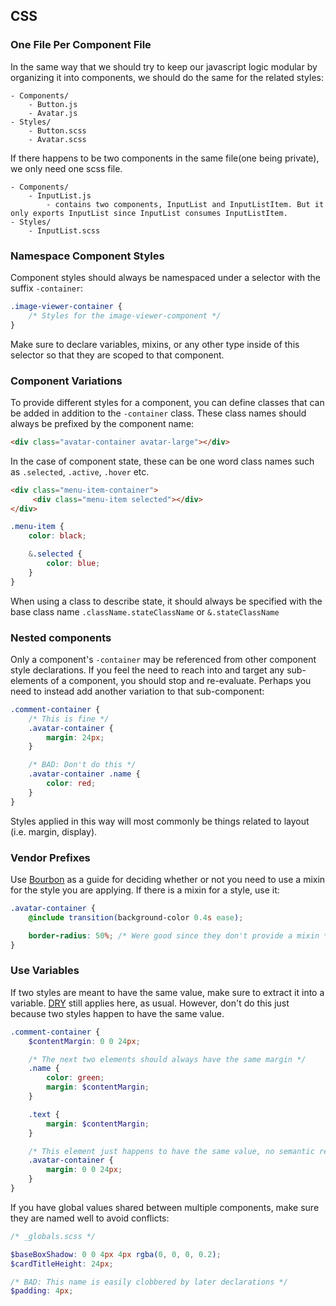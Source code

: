 ## CSS

### One File Per Component File

In the same way that we should try to keep our javascript logic modular by organizing it into components, we should do the same for the related styles:

```
- Components/
	- Button.js
	- Avatar.js
- Styles/
	- Button.scss
	- Avatar.scss
```

If there happens to be two components in the same file(one being private), we only need one scss file.

```
- Components/
	- InputList.js
		- contains two components, InputList and InputListItem. But it only exports InputList since InputList consumes InputListItem.
- Styles/
	- InputList.scss
```

### Namespace Component Styles

Component styles should always be namespaced under a selector with the suffix `-container`:

```scss
.image-viewer-container {
	/* Styles for the image-viewer-component */
}
```

Make sure to declare variables, mixins, or any other type inside of this selector so that they are scoped to that component.

### Component Variations

To provide different styles for a component, you can define classes that can be added in addition to the `-container` class. These class names should always be prefixed by the component name:

```html
<div class="avatar-container avatar-large"></div>
```

In the case of component state, these can be one word class names such as `.selected`, `.active`, `.hover` etc.

```html
<div class="menu-item-container">
     <div class="menu-item selected"></div>
</div>
```
```css
.menu-item {
    color: black;

    &.selected {
        color: blue;
    }
}
```

When using a class to describe state, it should always be specified with the base class name `.className.stateClassName` or `&.stateClassName`

### Nested components

Only a component's `-container` may be referenced from other component style declarations. If you feel the need to reach into and target any sub-elements of a component, you should stop and re-evaluate. Perhaps you need to instead add another variation to that sub-component:

```scss
.comment-container {
	/* This is fine */
	.avatar-container {
		margin: 24px;
	}

	/* BAD: Don't do this */
	.avatar-container .name {
		color: red;
	}
}
```

Styles applied in this way will most commonly be things related to layout (i.e. margin, display).

### Vendor Prefixes

Use [Bourbon](http://bourbon.io/docs/) as a guide for deciding whether or not you need to use a mixin for the style you are applying. If there is a mixin for a style, use it:

```scss
.avatar-container {
	@include transition(background-color 0.4s ease);

	border-radius: 50%; /* Were good since they don't provide a mixin */
}
```

### Use Variables

If two styles are meant to have the same value, make sure to extract it into a variable. [DRY](https://en.wikipedia.org/wiki/Don%27t_repeat_yourself) still applies here, as usual. However, don't do this just because two styles happen to have the same value.

```scss
.comment-container {
	$contentMargin: 0 0 24px;

	/* The next two elements should always have the same margin */
	.name {
		color: green;
		margin: $contentMargin;
	}

	.text {
		margin: $contentMargin;
	}

	/* This element just happens to have the same value, no semantic relation */
	.avatar-container {
		margin: 0 0 24px;
	}
}
```

If you have global values shared between multiple components, make sure they are named well to avoid conflicts:

```scss
/* _globals.scss */

$baseBoxShadow: 0 0 4px 4px rgba(0, 0, 0, 0.2);
$cardTitleHeight: 24px;

/* BAD: This name is easily clobbered by later declarations */
$padding: 4px;
```
